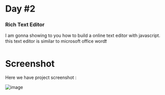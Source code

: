 # Day #2

### Rich Text Editor
I am gonna showing to you how to build a online text editor with javascript. this text editor is similar to microsoft office word❗️

# Screenshot
Here we have project screenshot :

![image](https://github.com/SelcukOzbilgi/100-days-of-javascript/assets/139876996/63d44d41-9d43-4216-9e60-ce79c3bac97a)
